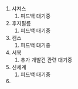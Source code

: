 1. 샤져스 
	1. 피드백 대기중
2. 후지필름
	1. 피드백 대기중
3. 캠스
	1. 피드백 대기중
4. 서북
	1. 추가 개발건 관련 대기중
5. 신세계
	1. 피드백 대기중
6. 